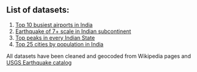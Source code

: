 ## List of datasets:
1. [Top 10 busiest airports in India](https://github.com/mapbox/workshops/blob/gh-pages/Ashoka-Geoviz-2018/datasets/airports/airport-top-10.geojson)
1. [Earthquake of 7+ scale in Indian subcontinent](https://github.com/mapbox/workshops/blob/gh-pages/Ashoka-Geoviz-2018/datasets/earthquake/earthquake-India-1990-7.geojson)
1. [Top peaks in every Indian State](https://github.com/mapbox/workshops/blob/gh-pages/Ashoka-Geoviz-2018/datasets/peaks/peaks-by-state.geojson)
1. [Top 25 cities by population in India](https://github.com/mapbox/workshops/blob/gh-pages/Ashoka-Geoviz-2018/datasets/population/population-top-25.geojson)

All datasets have been cleaned and geocoded from Wikipedia pages and [USGS Earthquake catalog](https://earthquake.usgs.gov/earthquakes/search/)

